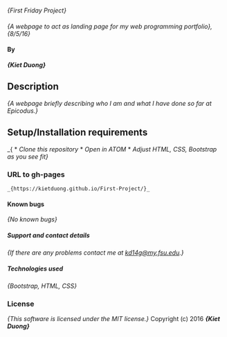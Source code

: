#
  _{First Friday Project}_

####
  _{A webpage to act as landing page for my web programming portfolio}, {8/5/16}_

#### By
  _**{Kiet Duong}**_

## Description
  _{A webpage briefly describing who I am and what I have done so far at Epicodus.}_

## Setup/Installation requirements
 _{ * _Clone this repository_
    * _Open in ATOM_
    * _Adjust HTML, CSS, Bootstrap as you see fit}_
### URL to gh-pages
    _{https://kietduong.github.io/First-Project/}_
#### Known bugs
  _{No known bugs}_

##### Support and contact details
  _{If there are any problems contact me at kd14g@my.fsu.edu.}_

##### Technologies used
_{Bootstrap, HTML, CSS}_

### License
  _{This software is licensed under the MIT license.}_
Copyright (c) 2016 **_{Kiet Duong}_**
